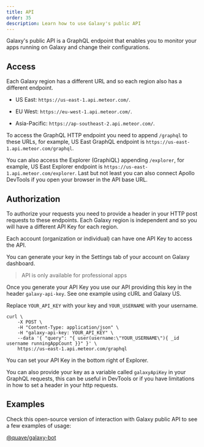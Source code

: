 ```yaml
---
title: API
order: 35
description: Learn how to use Galaxy's public API
---
```


Galaxy's public API is a GraphQL endpoint that enables you to monitor your apps running on Galaxy and change their configurations.

<h2 id="endpoint">Access</h2>

Each Galaxy region has a different URL and so each region also has a different endpoint.

- US East: `https://us-east-1.api.meteor.com/`.

- EU West: `https://eu-west-1.api.meteor.com/`.

- Asia-Pacific: `https://ap-southeast-2.api.meteor.com/`.  

To access the GraphQL HTTP endpoint you need to append `/graphql` to these URLs, for example, US East GraphQL endpoint is `https://us-east-1.api.meteor.com/graphql`.

You can also access the Explorer (GraphiQL) appending `/explorer`, for example, US East Explorer endpoint is `https://us-east-1.api.meteor.com/explorer`. Last but not least you can also connect Apollo DevTools if you open your browser in the API base URL.

<h2 id="endpoint">Authorization</h2>

To authorize your requests you need to provide a header in your HTTP post requests to these endpoints. Each Galaxy region is independent and so you will have a different API Key for each region.

Each account (organization or individual) can have one API Key to access the API.

You can generate your key in the Settings tab of your account on Galaxy dashboard.

> API is only available for professional apps

Once you generate your API Key you use our API providing this key in the header `galaxy-api-key`. See one example using cURL and Galaxy US.

Replace `YOUR_API_KEY` with your key and `YOUR_USERNAME` with your username.

```shell script
curl \
    -X POST \
    -H "Content-Type: application/json" \
    -H "galaxy-api-key: YOUR_API_KEY" \
    --data '{ "query": "{ user(username:\"YOUR_USERNAME\"){ _id username runningAppCount }}" }' \
    https://us-east-1.api.meteor.com/graphql
```

You can set your API Key in the bottom right of Explorer.

You can also provide your key as a variable called `galaxyApiKey` in your GraphQL requests, this can be useful in DevTools or if you have limitations in how to set a header in your http requests.

<h2 id="endpoint">Examples</h2>

Check this open-source version of interaction with Galaxy public API to see a few examples of usage:

[@quave/galaxy-bot](https://github.com/quavedev/galaxy-bot/)

